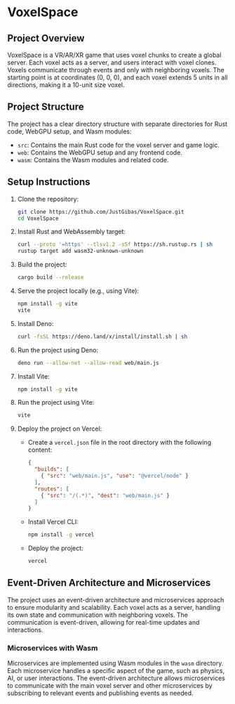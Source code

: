 # VoxelSpace

## Project Overview

VoxelSpace is a VR/AR/XR game that uses voxel chunks to create a global server. Each voxel acts as a server, and users interact with voxel clones. Voxels communicate through events and only with neighboring voxels. The starting point is at coordinates (0, 0, 0), and each voxel extends 5 units in all directions, making it a 10-unit size voxel.

## Project Structure

The project has a clear directory structure with separate directories for Rust code, WebGPU setup, and Wasm modules:

- `src`: Contains the main Rust code for the voxel server and game logic.
- `web`: Contains the WebGPU setup and any frontend code.
- `wasm`: Contains the Wasm modules and related code.

## Setup Instructions

1. Clone the repository:
   ```sh
   git clone https://github.com/JustGibas/VoxelSpace.git
   cd VoxelSpace
   ```

2. Install Rust and WebAssembly target:
   ```sh
   curl --proto '=https' --tlsv1.2 -sSf https://sh.rustup.rs | sh
   rustup target add wasm32-unknown-unknown
   ```

3. Build the project:
   ```sh
   cargo build --release
   ```

4. Serve the project locally (e.g., using Vite):
   ```sh
   npm install -g vite
   vite
   ```

5. Install Deno:
   ```sh
   curl -fsSL https://deno.land/x/install/install.sh | sh
   ```

6. Run the project using Deno:
   ```sh
   deno run --allow-net --allow-read web/main.js
   ```

7. Install Vite:
   ```sh
   npm install -g vite
   ```

8. Run the project using Vite:
   ```sh
   vite
   ```

9. Deploy the project on Vercel:
   - Create a `vercel.json` file in the root directory with the following content:
     ```json
     {
       "builds": [
         { "src": "web/main.js", "use": "@vercel/node" }
       ],
       "routes": [
         { "src": "/(.*)", "dest": "web/main.js" }
       ]
     }
     ```
   - Install Vercel CLI:
     ```sh
     npm install -g vercel
     ```
   - Deploy the project:
     ```sh
     vercel
     ```

## Event-Driven Architecture and Microservices

The project uses an event-driven architecture and microservices approach to ensure modularity and scalability. Each voxel acts as a server, handling its own state and communication with neighboring voxels. The communication is event-driven, allowing for real-time updates and interactions.

### Microservices with Wasm

Microservices are implemented using Wasm modules in the `wasm` directory. Each microservice handles a specific aspect of the game, such as physics, AI, or user interactions. The event-driven architecture allows microservices to communicate with the main voxel server and other microservices by subscribing to relevant events and publishing events as needed.
